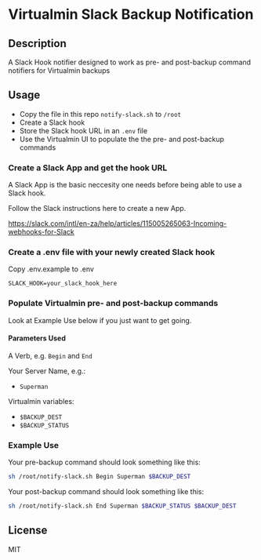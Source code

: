 # Virtualmin Slack Backup Notification

## Description

A Slack Hook notifier designed to work as pre- and post-backup command notifiers for Virtualmin backups

## Usage

- Copy the file in this repo `notify-slack.sh` to `/root`
- Create a Slack hook
- Store the Slack hook URL in an `.env` file
- Use the Virtualmin UI to populate the the pre- and post-backup commands

### Create a Slack App and get the hook URL

A Slack App is the basic neccesity one needs before being able to use a Slack hook.

Follow the Slack instructions here to create a new App.

https://slack.com/intl/en-za/help/articles/115005265063-Incoming-webhooks-for-Slack

### Create a .env file with your newly created Slack hook

Copy .env.example to .env

`SLACK_HOOK=your_slack_hook_here`

### Populate Virtualmin pre- and post-backup commands

Look at Example Use below if you just want to get going.

#### Parameters Used

A Verb, e.g. `Begin` and `End`

Your Server Name, e.g.:
- `Superman`

Virtualmin variables:
- `$BACKUP_DEST`
- `$BACKUP_STATUS`

### Example Use

Your pre-backup command should look something like this:

```bash
sh /root/notify-slack.sh Begin Superman $BACKUP_DEST
```

Your post-backup command should look something like this:

```bash
sh /root/notify-slack.sh End Superman $BACKUP_STATUS $BACKUP_DEST
```

## License

MIT

